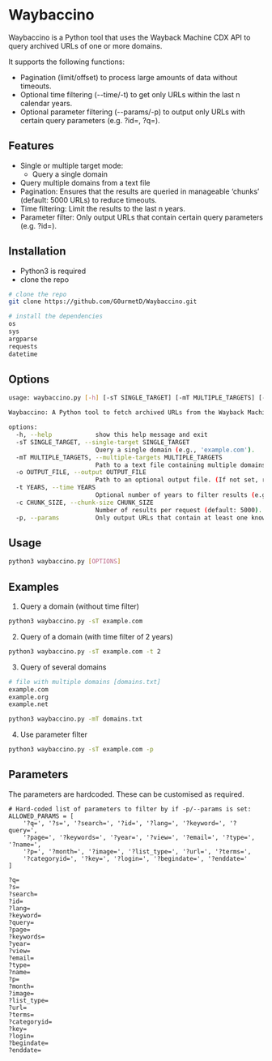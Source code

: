 # Waybaccino
Waybaccino is a Python tool that uses the Wayback Machine CDX API to query archived URLs of one or more domains.

It supports the following functions:

- Pagination (limit/offset) to process large amounts of data without timeouts.
- Optional time filtering (--time/-t) to get only URLs within the last n calendar years.
- Optional parameter filtering (--params/-p) to output only URLs with certain query parameters (e.g. ?id=, ?q=).

## Features
- Single or multiple target mode:
  - Query a single domain
- Query multiple domains from a text file
- Pagination: Ensures that the results are queried in manageable ‘chunks’ (default: 5000 URLs) to reduce timeouts.
- Time filtering: Limit the results to the last n years.
- Parameter filter: Only output URLs that contain certain query parameters (e.g. ?id=).

## Installation
- Python3 is required
- clone the repo
```bash
# clone the repo
git clone https://github.com/G0urmetD/Waybaccino.git

# install the dependencies
os
sys
argparse
requests
datetime
```

## Options
```bash
usage: waybaccino.py [-h] [-sT SINGLE_TARGET] [-mT MULTIPLE_TARGETS] [-o OUTPUT_FILE] [-t YEARS] [-c CHUNK_SIZE] [-p]

Waybaccino: A Python tool to fetch archived URLs from the Wayback Machine (CDX API) with pagination and optional query parameter filtering.

options:
  -h, --help            show this help message and exit
  -sT SINGLE_TARGET, --single-target SINGLE_TARGET
                        Query a single domain (e.g., 'example.com').
  -mT MULTIPLE_TARGETS, --multiple-targets MULTIPLE_TARGETS
                        Path to a text file containing multiple domains (one per line).
  -o OUTPUT_FILE, --output OUTPUT_FILE
                        Path to an optional output file. (If not set, results are printed to STDOUT.)
  -t YEARS, --time YEARS
                        Optional number of years to filter results (e.g. 2 for last 2 years).
  -c CHUNK_SIZE, --chunk-size CHUNK_SIZE
                        Number of results per request (default: 5000). Lower it if you get timeouts.
  -p, --params          Only output URLs that contain at least one known query parameter.
```

## Usage
```bash
python3 waybaccino.py [OPTIONS]
```

## Examples
1. Query a domain (without time filter)
```bash
python3 waybaccino.py -sT example.com
```

2. Query of a domain (with time filter of 2 years)
```bash
python3 waybaccino.py -sT example.com -t 2
```

3. Query of several domains
```bash
# file with multiple domains [domains.txt]
example.com
example.org
example.net
```
```bash
python3 waybaccino.py -mT domains.txt
```

4. Use parameter filter
```bash
python3 waybaccino.py -sT example.com -p
```

## Parameters
The parameters are hardcoded. These can be customised as required.

```python3
# Hard-coded list of parameters to filter by if -p/--params is set:
ALLOWED_PARAMS = [
    '?q=', '?s=', '?search=', '?id=', '?lang=', '?keyword=', '?query=',
    '?page=', '?keywords=', '?year=', '?view=', '?email=', '?type=', '?name=',
    '?p=', '?month=', '?image=', '?list_type=', '?url=', '?terms=',
    '?categoryid=', '?key=', '?login=', '?begindate=', '?enddate='
]
```

```
?q=
?s=
?search=
?id=
?lang=
?keyword=
?query=
?page=
?keywords=
?year=
?view=
?email=
?type=
?name=
?p=
?month=
?image=
?list_type=
?url=
?terms=
?categoryid=
?key=
?login=
?begindate=
?enddate=
```
